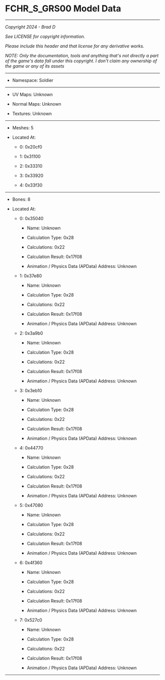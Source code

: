 # FCHR_S_GRS00 Model Data

---

*Copyright 2024 - Brad D*

*See LICENSE for copyright information.*

*Please include this header and that license for any derivative works.*

*NOTE: Only the documentation, tools and anything that's not directly a part of the game's data fall under this copyright. I don't claim any ownership of the game or any of its assets*

---

* Namespace: Soldier

---

* UV Maps: Unknown

* Normal Maps: Unknown

* Textures: Unknown

---

* Meshes: 5

* Located At:

  * 0: 0x20cf0

  * 1: 0x31100

  * 2: 0x33310

  * 3: 0x33920

  * 4: 0x33f30

---

* Bones: 8

* Located At:

  * 0: 0x35040

    * Name: Unknown

    * Calculation Type: 0x28

    * Calculations: 0x22

    * Calculation Result: 0x17f08

    * Animation / Physics Data (APData) Address: Unknown

  * 1: 0x37e80

    * Name: Unknown

    * Calculation Type: 0x28

    * Calculations: 0x22

    * Calculation Result: 0x17f08

    * Animation / Physics Data (APData) Address: Unknown

  * 2: 0x3a9b0

    * Name: Unknown

    * Calculation Type: 0x28

    * Calculations: 0x22

    * Calculation Result: 0x17f08

    * Animation / Physics Data (APData) Address: Unknown

  * 3: 0x3eb10

    * Name: Unknown

    * Calculation Type: 0x28

    * Calculations: 0x22

    * Calculation Result: 0x17f08

    * Animation / Physics Data (APData) Address: Unknown

  * 4: 0x44770

    * Name: Unknown

    * Calculation Type: 0x28

    * Calculations: 0x22

    * Calculation Result: 0x17f08

    * Animation / Physics Data (APData) Address: Unknown

  * 5: 0x47080

    * Name: Unknown

    * Calculation Type: 0x28

    * Calculations: 0x22

    * Calculation Result: 0x17f08

    * Animation / Physics Data (APData) Address: Unknown

  * 6: 0x4f360

    * Name: Unknown

    * Calculation Type: 0x28

    * Calculations: 0x22

    * Calculation Result: 0x17f08

    * Animation / Physics Data (APData) Address: Unknown

  * 7: 0x527c0

    * Name: Unknown

    * Calculation Type: 0x28

    * Calculations: 0x22

    * Calculation Result: 0x17f08

    * Animation / Physics Data (APData) Address: Unknown

---


